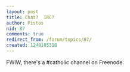 ```yaml
---
layout: post
title: Chat?  IRC?
author: Pistos
nid: 87
comments: true
redirect_from: /forum/topics/87/
created: 1249185310
---
```

<p>FWIW, there's a #catholic channel on Freenode.&nbsp;</p>
